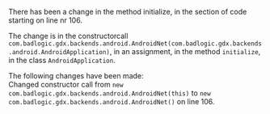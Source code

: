 There has been a change in the method initialize, in the section of code starting on line nr 106.
  
The change is in the constructorcall ```com.badlogic.gdx.backends.android.AndroidNet(com.badlogic.gdx.backends.android.AndroidApplication)```, in an assignment, in the method ```initialize```, in the class ```AndroidApplication```.
  
The following changes have been made:  
Changed constructor call from ```new com.badlogic.gdx.backends.android.AndroidNet(this)``` to ```new com.badlogic.gdx.backends.android.AndroidNet()``` on line 106.  
